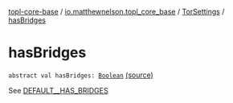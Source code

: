 [topl-core-base](../../index.md) / [io.matthewnelson.topl_core_base](../index.md) / [TorSettings](index.md) / [hasBridges](./has-bridges.md)

# hasBridges

`abstract val hasBridges: `[`Boolean`](https://kotlinlang.org/api/latest/jvm/stdlib/kotlin/-boolean/index.html) [(source)](https://github.com/05nelsonm/TorOnionProxyLibrary-Android/blob/master/topl-core-base/src/main/java/io/matthewnelson/topl_core_base/TorSettings.kt#L238)

See [DEFAULT__HAS_BRIDGES](-d-e-f-a-u-l-t__-h-a-s_-b-r-i-d-g-e-s.md)


